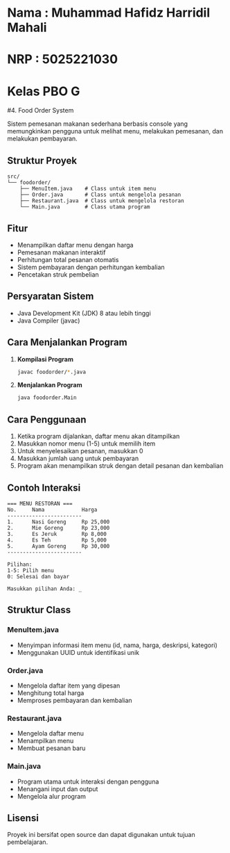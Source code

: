 # Nama : Muhammad Hafidz Harridil Mahali
# NRP : 5025221030
# Kelas PBO G

#4. Food Order System

Sistem pemesanan makanan sederhana berbasis console yang memungkinkan pengguna untuk melihat menu, melakukan pemesanan, dan melakukan pembayaran.

## Struktur Proyek

```
src/
└── foodorder/
    ├── MenuItem.java    # Class untuk item menu
    ├── Order.java       # Class untuk mengelola pesanan
    ├── Restaurant.java  # Class untuk mengelola restoran
    └── Main.java        # Class utama program
```

## Fitur

- Menampilkan daftar menu dengan harga
- Pemesanan makanan interaktif
- Perhitungan total pesanan otomatis
- Sistem pembayaran dengan perhitungan kembalian
- Pencetakan struk pembelian

## Persyaratan Sistem

- Java Development Kit (JDK) 8 atau lebih tinggi
- Java Compiler (javac)

## Cara Menjalankan Program

1. **Kompilasi Program**
   ```bash
   javac foodorder/*.java
   ```

2. **Menjalankan Program**
   ```bash
   java foodorder.Main
   ```

## Cara Penggunaan

1. Ketika program dijalankan, daftar menu akan ditampilkan
2. Masukkan nomor menu (1-5) untuk memilih item
3. Untuk menyelesaikan pesanan, masukkan 0
4. Masukkan jumlah uang untuk pembayaran
5. Program akan menampilkan struk dengan detail pesanan dan kembalian

## Contoh Interaksi

```
=== MENU RESTORAN ===
No.     Nama            Harga
------------------------
1.      Nasi Goreng     Rp 25,000
2.      Mie Goreng      Rp 23,000
3.      Es Jeruk        Rp 8,000
4.      Es Teh          Rp 5,000
5.      Ayam Goreng     Rp 30,000
------------------------

Pilihan:
1-5: Pilih menu
0: Selesai dan bayar

Masukkan pilihan Anda: _
```

## Struktur Class

### MenuItem.java
- Menyimpan informasi item menu (id, nama, harga, deskripsi, kategori)
- Menggunakan UUID untuk identifikasi unik

### Order.java
- Mengelola daftar item yang dipesan
- Menghitung total harga
- Memproses pembayaran dan kembalian

### Restaurant.java
- Mengelola daftar menu
- Menampilkan menu
- Membuat pesanan baru

### Main.java
- Program utama untuk interaksi dengan pengguna
- Menangani input dan output
- Mengelola alur program



## Lisensi

Proyek ini bersifat open source dan dapat digunakan untuk tujuan pembelajaran.
